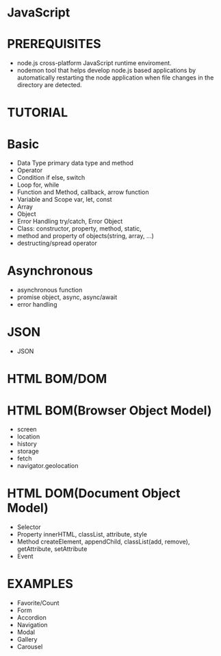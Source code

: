 # JavaScript 


# PREREQUISITES
- node.js
cross-platform JavaScript runtime enviroment.
- nodemon
tool that helps develop node.js based applications by automatically
restarting the node application when file changes in the directory are detected.


# TUTORIAL
# Basic
- Data Type
primary data type and method
- Operator
- Condition
if else, switch
- Loop 
for, while
- Function and Method, callback, arrow function
- Variable and Scope
var, let, const
- Array 
- Object
- Error Handling
try/catch, Error Object
- Class: constructor, property, method, static, 
- method and property of objects(string, array, ...)
- destructing/spread operator 
# Asynchronous
- asynchronous function 
- promise object, async, async/await
- error handling 
# JSON
- JSON


# HTML BOM/DOM
# HTML BOM(Browser Object Model)
- screen
- location
- history
- storage 
- fetch 
- navigator.geolocation
# HTML DOM(Document Object Model)
- Selector
- Property
innerHTML, classList, attribute, style
- Method
createElement, appendChild, classList(add, remove),
getAttribute, setAttribute
- Event


# EXAMPLES
- Favorite/Count
- Form
- Accordion
- Navigation
- Modal
- Gallery
- Carousel